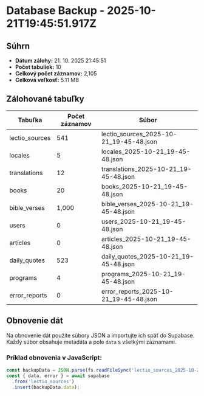# Database Backup - 2025-10-21T19:45:51.917Z

## Súhrn

- **Dátum zálohy:** 21. 10. 2025 21:45:51
- **Počet tabuliek:** 10
- **Celkový počet záznamov:** 2,105
- **Celková veľkosť:** 5.11 MB

## Zálohované tabuľky

| Tabuľka | Počet záznamov | Súbor |
|---------|----------------|-------|
| lectio_sources | 541 | lectio_sources_2025-10-21_19-45-48.json |
| locales | 5 | locales_2025-10-21_19-45-48.json |
| translations | 12 | translations_2025-10-21_19-45-48.json |
| books | 20 | books_2025-10-21_19-45-48.json |
| bible_verses | 1,000 | bible_verses_2025-10-21_19-45-48.json |
| users | 0 | users_2025-10-21_19-45-48.json |
| articles | 0 | articles_2025-10-21_19-45-48.json |
| daily_quotes | 523 | daily_quotes_2025-10-21_19-45-48.json |
| programs | 4 | programs_2025-10-21_19-45-48.json |
| error_reports | 0 | error_reports_2025-10-21_19-45-48.json |

## Obnovenie dát

Na obnovenie dát použite súbory JSON a importujte ich späť do Supabase.
Každý súbor obsahuje metadáta a pole `data` s všetkými záznamami.

### Príklad obnovenia v JavaScript:
```javascript
const backupData = JSON.parse(fs.readFileSync('lectio_sources_2025-10-21_19-45-48.json', 'utf8'));
const { data, error } = await supabase
  .from('lectio_sources')
  .insert(backupData.data);
```
